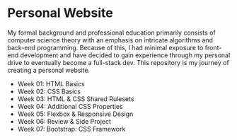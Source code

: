 # Personal Website
My formal background and professional education primarily consists of computer science theory with an emphasis on intricate algorithms and back-end programming.
Because of this, I had minimal exposure to front-end development and have decided to gain experience through my personal drive to eventually become a full-stack dev.
This repository is my journey of creating a personal website.

 - Week 01: HTML Basics
 - Week 02: CSS Basics
 - Week 03: HTML & CSS Shared Rulesets
 - Week 04: Additional CSS Properties
 - Week 05: Flexbox & Responsive Design
 - Week 06: Review & Side Project
 - Week 07: Bootstrap: CSS Framework